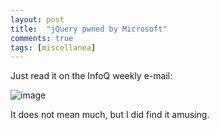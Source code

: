 ```yaml
---
layout: post
title:  "jQuery pwned by Microsoft"
comments: true
tags: [miscellanea]
---
```



Just read it on the InfoQ weekly e-mail:



![image](http://kenegozi.com/blog/uploaded/windows-live-writer/6048f455462a_d75c/image_thumb_02c4.png)



It does not mean much, but I did find it amusing.

